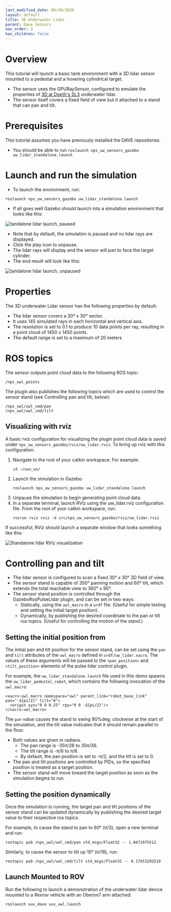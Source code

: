 ```yaml
---
last_modified_date: 09/30/2020
layout: default
title: 3D Underwater Lidar
parent: Dave Sensors
nav_order: 3
has_children: false
---
```


# Overview
This tutorial will launch a basic tank environment with a 3D lidar sensor mounted to a pedestal and a hovering cylindrical target.
* The sensor uses the GPURaySensor, configured to emulate the properties of [3D at Depth's SL3](https://www.3datdepth.com/product/subsea-lidar-sl3) underwater lidar.
* The sensor itself covers a fixed field of view but it attached to a stand that can pan and tilt.

# Prerequisites
This tutorial assumes you have previously installed the DAVE repositories.
* You should be able to run `roslaunch nps_uw_sensors_gazebo uw_lidar_standalone.launch`

# Launch and run the simulation
* To launch the environment, run:
```
roslaunch nps_uw_sensors_gazebo uw_lidar_standalone.launch
```
* If all goes well Gazebo should launch into a simulation environment that looks like this:

![tandalone lidar launch, paused](../images/uw_lidar_launch.png)

* Note that by default, the simulation is paused and no lidar rays are displayed.
* Click the play icon to unpause.
* The lidar rays will display and the sensor will pan to face the target cylinder.
* The end result will look like this:


![tandalone lidar launch, unpaused](../images/uw_lidar_unpause.png)

# Properties
The 3D underwater Lidar sensor has the following properties by default:

* The lidar sensor covers a 30&deg; x 30&deg; sector.
* It uses 145 simulated rays in each horizontal and vertical axis.
* The resolution is set to 0.1 to produce 10 data points per ray, resulting in a point cloud of 1450 x 1450 points.
* The default range is set to a maximum of 20 meters

# ROS topics
The sensor outputs point cloud data to the following ROS topic:
```
/nps_uwl_points
```

The plugin also publishes the following topics which are used to control the sensor stand (see Controlling pan and tilt, below):
```
/nps_uwl/uwl_cmd/pan
/nps_uwl/uwl_cmd/tilt
```

## Visualizing with rviz
A basic rviz configuration for visualizing the plugin point cloud data is saved under `nps_uw_sensors_gazebo/rviz/uw_lidar.rviz`. To bring up rviz with this configuration:
1. Navigate to the root of your catkin workspace. For example:
    ```
    cd ~/uuv_ws/
    ```
1. Launch the simulation in Gazebo:
    ```
    roslaunch nps_uw_sensors_gazebo uw_lidar_standalone.launch
    ```
1. Unpause the simulation to begin generating point cloud data.
1. In a separate terminal, launch RViz using the uw_lidar.rviz configuration file. From the root of your catkin workspace, run:
    ```
    rosrun rviz rviz -d src/nps_uw_sensors_gazebo/rviz/uw_lidar.rviz
    ```
If successful, RViz should launch a separate window that looks something like this:

![Standalone lidar RViz visualization](../images/rviz_uw_lidar.png)

# Controlling pan and tilt
* The lidar sensor is configured to scan a fixed 30&deg; x 30&deg; 3D field of view.
* The sensor stand is capable of 350&deg; panning motion and 60&deg; tilt, which extends the total reachable view to 360&deg; x 90&deg;.
* The sensor stand position is controlled through the GazeboRosPulseLidar plugin, and can be set in two ways:
    * Statically, using the `uwl_macro` in a `urdf` file. (Useful for simple testing and setting the initial target position).
    * Dynamically, by publishing the desired coordinate to the pan or tilt ros topics. (Useful for controlling the motion of the stand.)

## Setting the initial position from
The initial pan and tilt position for the sensor stand, can be set using the `pan` and `tilt` attributes of the `uwl_macro` defined in `urdf/uw_lidar.xacro`. The values of these arguments will be passed to the `<pan_position>` and `<tilt_position>` elements of the pulse lidar control plugin.

For example, the `uw_lidar_standalone.launch` file used in this demo spawns the `uw_lidar_pedestal_robot`, which contains the following invocation of the `uwl_macro`:
```
<xacro:uwl_macro namespace="uwl" parent_link="robot_base_link" pan="-${pi/2}" tilt="0">
  <origin xyz="0 0 0.25" rpy="0 0 -${pi/2}"/>
</xacro:uwl_macro>
```

The `pan` value causes the stand to swing 90%deg; clockwise at the start of the simulation, and the tilt value indicates that it should remain parallel to the floor.

* Both values are given in radians.
    * The pan range is -35π/36 to 35π/36.
    * The tilt range is -π/6 to π/6.
    * By default, the pan position is set to -π/2, and the tilt is set to 0.
* The pan and tilt positions are controlled by PIDs, so the specified position is treated as a target position.
* The sensor stand will move toward the target position as soon as the simulation begins to run.

## Setting the position dynamically
Once the simulation is running, the target pan and tilt positions of the sensor stand can be updated dynamically by publishing the desired target value to their respective ros topics.

For example, to cause the stand to pan to 60&deg; (π/3), open a new terminal and run:
```
rostopic pub /nps_uwl/uwl_cmd/pan std_msgs/Float32 -- 1.0471975512
```
Similarly, to cause the sensor to tilt up 10&deg; (π/18), run:

```
rostopic pub /nps_uwl/uwl_cmd/tilt std_msgs/Float32 -- 0.17453292519
```

## Launch Mounted to ROV
Run the following to launch a demonstration of the underwater lidar device mounted to a Rexrov vehicle with an Oberon7 arm attached:
```
roslaunch uuv_dave uuv_uwl.launch
```
